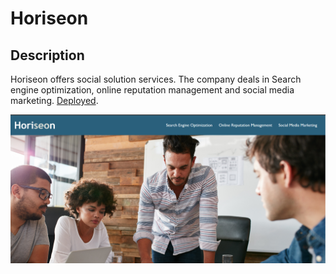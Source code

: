 # Horiseon

## Description

Horiseon offers social solution services. The company deals in Search engine optimization, online reputation management and social media marketing.
[Deployed](https://arnald18.github.io/Horiseon/).

![screenshot of the deployed application](./assets/images/screenshot.png)
